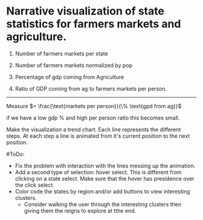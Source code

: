 # Narrative visualization of state statistics for farmers markets and agriculture.


1) Number of farmers markets per state

2) Number of farmers markets normalized by pop

3) Percentage of gdp coming from Agriculture

4) Ratio of GDP coming from ag to farmers markets per person.


---
Measure $= \frac{\text{markets per person}}{\% \text{gpd from ag}}$ 

if we have a low gdp % and high per person ratio this becomes small.  


Make the visualization a trend chart.
Each line represents the different steps. At each step a line is animated from it's current position to the next position.

#ToDo: 
- Fix the problem with interaction with the lines messing up the animation. 
- Add a second type of selection: hover select. This is different from clicking on a state select. Make sure that the hover has presidence over the click select. 
- Color code the states by region and/or add buttons to view interesting clusters. 
	- Consider walking the user through the interesting clusters then giving them the reigns to explore at tthe end. 
